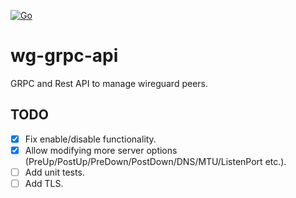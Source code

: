 [![Go](https://github.com/AZhur771/wg-grpc-api/actions/workflows/ci.yaml/badge.svg)](https://github.com/AZhur771/wg-grpc-api/actions/workflows/ci.yaml)

# wg-grpc-api

GRPC and Rest API to manage wireguard peers.

## TODO
- [x] Fix enable/disable functionality.
- [x] Allow modifying more server options (PreUp/PostUp/PreDown/PostDown/DNS/MTU/ListenPort etc.).
- [ ] Add unit tests.
- [ ] Add TLS.
